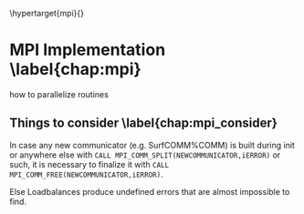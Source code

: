 \hypertarget{mpi}{}

# MPI Implementation \label{chap:mpi}

how to parallelize routines


## Things to consider \label{chap:mpi_consider}
In case any new communicator (e.g. SurfCOMM%COMM) is built during init or anywhere else with `CALL MPI_COMM_SPLIT(NEWCOMMUNICATOR,iERROR)` or such, it is necessary to finalize it with `CALL MPI_COMM_FREE(NEWCOMMUNICATOR,iERROR)`.

Else Loadbalances produce undefined errors that are almost impossible to find.

